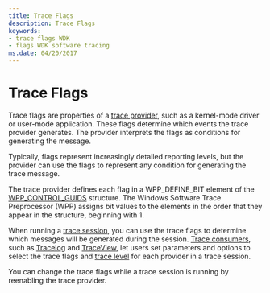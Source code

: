 ```yaml
---
title: Trace Flags
description: Trace Flags
keywords:
- trace flags WDK
- flags WDK software tracing
ms.date: 04/20/2017
---
```


# Trace Flags


Trace flags are properties of a [trace provider](trace-provider.md), such as a kernel-mode driver or user-mode application. These flags determine which events the trace provider generates. The provider interprets the flags as conditions for generating the message.

Typically, flags represent increasingly detailed reporting levels, but the provider can use the flags to represent any condition for generating the trace message.

The trace provider defines each flag in a WPP\_DEFINE\_BIT element of the [WPP\_CONTROL\_GUIDS](/previous-versions/windows/hardware/previsioning-framework/ff556186(v=vs.85)) structure. The Windows Software Trace Preprocessor (WPP) assigns bit values to the elements in the order that they appear in the structure, beginning with 1.

When running a [trace session](trace-session.md), you can use the trace flags to determine which messages will be generated during the session. [Trace consumers](trace-consumer.md), such as [Tracelog](tracelog.md) and [TraceView](traceview.md), let users set parameters and options to select the trace flags and [trace level](trace-level.md) for each provider in a trace session.

You can change the trace flags while a trace session is running by reenabling the trace provider.

 

